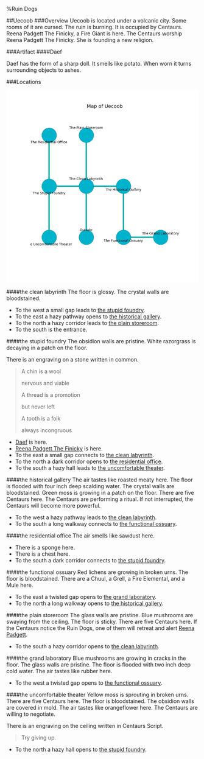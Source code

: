 %Ruin Dogs

##Uecoob
###Overview
Uecoob is located under a volcanic city. Some rooms of it are cursed. The ruin is burning. It is occupied by Centaurs. <a name="Reena-Padgett-The-Finicky"></a>Reena Padgett The Finicky, a Fire Giant is here. The Centaurs worship Reena Padgett The Finicky. She  is founding a new religion. 



###Artifact
####<a name="Daef"></a>Daef


Daef has the form of a sharp doll. It smells like potato. When worn it turns surrounding objects to ashes. 





###Locations


![](../v2/images/Uecoob.png)

####<a name="the-clean-labyrinth"></a>the clean labyrinth
The floor is glossy. The crystal walls are bloodstained. 



* To the west a small gap leads to [the stupid foundry](#the-stupid-foundry).
* To the east a hazy pathway opens to [the historical gallery](#the-historical-gallery).
* To the north a hazy corridor leads to [the plain storeroom](#the-plain-storeroom).
* To the south is the entrance.


####<a name="the-stupid-foundry"></a>the stupid foundry
The obsidion walls are pristine. White razorgrass is decaying in a patch on the floor. 

There is an engraving on a stone written in common. 

> A chin is a wool
>
> nervous and viable
>
> A thread is a promotion
>
> but never left
>
> A tooth is a folk
>
> always incongruous
>


* [Daef](#Daef) is here.
* [Reena Padgett The Finicky](#Reena-Padgett-The-Finicky) is here.
* To the east a small gap connects to [the clean labyrinth](#the-clean-labyrinth).
* To the north a dark corridor opens to [the residential office](#the-residential-office).
* To the south a hazy hall leads to [the uncomfortable theater](#the-uncomfortable-theater).


####<a name="the-historical-gallery"></a>the historical gallery
The air tastes like roasted meaty here. The floor is flooded with four inch deep scalding water. The crystal walls are bloodstained. Green moss is growing in a patch on the floor. There are five Centaurs here. The Centaurs are performing a ritual. If not interrupted, the Centaurs will become more powerful. 



* To the west a hazy pathway leads to [the clean labyrinth](#the-clean-labyrinth).
* To the south a long walkway connects to [the functional ossuary](#the-functional-ossuary).


####<a name="the-residential-office"></a>the residential office
The air smells like sawdust here. 



* There is a sponge here.
* There is a chest here.
* To the south a dark corridor connects to [the stupid foundry](#the-stupid-foundry).


####<a name="the-functional-ossuary"></a>the functional ossuary
Red lichens are growing in broken urns. The floor is bloodstained. There are a Chuul, a Grell, a Fire Elemental, and a Mule here. 



* To the east a twisted gap opens to [the grand laboratory](#the-grand-laboratory).
* To the north a long walkway opens to [the historical gallery](#the-historical-gallery).


####<a name="the-plain-storeroom"></a>the plain storeroom
The glass walls are pristine. Blue mushrooms are swaying from the ceiling. The floor is sticky. There are five Centaurs here. If the Centaurs notice the Ruin Dogs, one of them will retreat and alert [Reena Padgett](#Reena-Padgett). 



* To the south a hazy corridor opens to [the clean labyrinth](#the-clean-labyrinth).


####<a name="the-grand-laboratory"></a>the grand laboratory
Blue mushrooms are growing in cracks in the floor. The glass walls are pristine. The floor is flooded with two inch deep cold water. The air tastes like rubber here. 



* To the west a twisted gap opens to [the functional ossuary](#the-functional-ossuary).


####<a name="the-uncomfortable-theater"></a>the uncomfortable theater
Yellow moss is sprouting in broken urns. There are five Centaurs here. The floor is bloodstained. The obsidion walls are covered in mold. The air tastes like orangeflower here. The Centaurs are willing to negotiate. 

There is an engraving on the ceiling written in Centaurs Script. 

> Try giving up.
>


* To the north a hazy hall opens to [the stupid foundry](#the-stupid-foundry).


